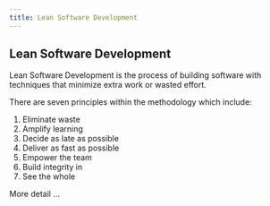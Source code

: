 ```yaml
---
title: Lean Software Development
---
```

## Lean Software Development

Lean Software Development is the process of building software with techniques that minimize extra work or wasted effort.

There are seven principles within the methodology which include:
  1. Eliminate waste
  2. Amplify learning
  3. Decide as late as possible
  4. Deliver as fast as possible
  5. Empower the team
  6. Build integrity in
  7. See the whole
  
  More detail ... 
